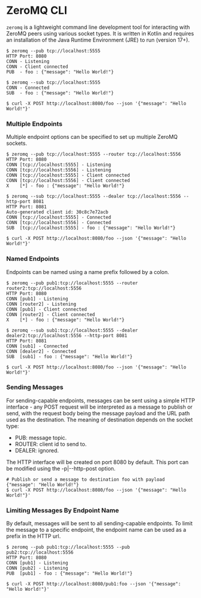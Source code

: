 # ZeroMQ CLI

`zeromq` is a lightweight command line development tool for interacting with ZeroMQ peers using various socket types. It
is written in Kotlin and requires an installation of the Java Runtime Environment (JRE) to run (version 17+).

```console
$ zeromq --pub tcp://localhost:5555
HTTP Port: 8080
CONN - Listening
CONN - Client connected
PUB  - foo : {"message": "Hello World!"}
```

```console
$ zeromq --sub tcp://localhost:5555
CONN - Connected
SUB  - foo : {"message": "Hello World!"}
```

```console
$ curl -X POST http://localhost:8080/foo --json '{"message": "Hello World!"}'
```

### Multiple Endpoints

Multiple endpoint options can be specified to set up multiple ZeroMQ sockets.

```console
$ zeromq --pub tcp://localhost:5555 --router tcp://localhost:5556
HTTP Port: 8080
CONN [tcp://localhost:5555] - Listening
CONN [tcp://localhost:5556] - Listening
CONN [tcp://localhost:5555] - Client connected
CONN [tcp://localhost:5556] - Client connected
X    [*] - foo : {"message": "Hello World!"}
```

```console
$ zeromq --sub tcp://localhost:5555 --dealer tcp://localhost:5556 --http-port 8081 
HTTP Port: 8081
Auto-generated client id: 30c8c7e72acb
CONN [tcp://localhost:5555] - Connected
CONN [tcp://localhost:5556] - Connected
SUB  [tcp://localhost:5555] - foo : {"message": "Hello World!"}
```

```console
$ curl -X POST http://localhost:8080/foo --json '{"message": "Hello World!"}'
```

### Named Endpoints

Endpoints can be named using a name prefix followed by a colon.

```console
$ zeromq --pub pub1:tcp://localhost:5555 --router router2:tcp://localhost:5556
HTTP Port: 8080
CONN [pub1] - Listening
CONN [router2] - Listening
CONN [pub1] - Client connected
CONN [router2] - Client connected
X    [*] - foo : {"message": "Hello World!"}
```

```console
$ zeromq --sub sub1:tcp://localhost:5555 --dealer dealer2:tcp://localhost:5556 --http-port 8081 
HTTP Port: 8081
CONN [sub1] - Connected
CONN [dealer2] - Connected
SUB  [sub1] - foo : {"message": "Hello World!"}
```

```console
$ curl -X POST http://localhost:8080/foo --json '{"message": "Hello World!"}'
```

### Sending Messages

For sending-capable endpoints, messages can be sent using a simple HTTP interface - any POST request will be interpreted
as a message to publish or send, with the request body being the message payload and the URL path used as the
destination. The meaning of destination depends on the socket type:
 - PUB: message topic.
 - ROUTER: client id to send to.
 - DEALER: ignored.

The HTTP interface will be created on port 8080 by default. This port can be modified using the -p|--http-post option.

```console
# Publish or send a message to destination foo with payload {"message": "Hello World!"}
$ curl -X POST http://localhost:8080/foo --json '{"message": "Hello World!"}' 
```

### Limiting Messages By Endpoint Name

By default, messages will be sent to all sending-capable endpoints. To limit the message to a specific endpoint, the
endpoint name can be used as a prefix in the HTTP url.

```console
$ zeromq --pub pub1:tcp://localhost:5555 --pub pub2:tcp://localhost:5556
HTTP Port: 8080
CONN [pub1] - Listening
CONN [pub2] - Listening
PUB  [pub1] - foo : {"message": "Hello World!"}
```

```console
$ curl -X POST http://localhost:8080/pub1:foo --json '{"message": "Hello World!"}' 
```
